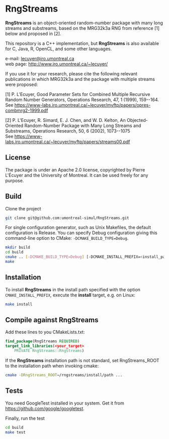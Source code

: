 # RngStreams

**RngStreams** is an object-oriented random-number package with many long streams and substreams,
based on the MRG32k3a RNG from reference [1] below and proposed in [2].

This repository is a C++ implementation, but **RngStreams** is also available for C, Java, R, OpenCL, and some other languages.

e-mail: <lecuyer@iro.umontreal.ca>  
web page: <http://www.iro.umontreal.ca/~lecuyer/>

If you use it for your research, please cite the following relevant publications in which MRG32k3a
and the package with multiple streams were proposed:

[1] P. L'Ecuyer, Good Parameter Sets for Combined Multiple Recursive Random Number Generators,
Operations Research, 47, 1 (1999), 159--164.  
See <https://www-labs.iro.umontreal.ca/~lecuyer/myftp/papers/opres-combmrg2-1999.pdf>

[2] P. L'Ecuyer, R. Simard, E. J. Chen, and W. D. Kelton,
An Objected-Oriented Random-Number Package with Many Long Streams and Substreams,
Operations Research, 50, 6 (2002), 1073--1075  
See <https://www-labs.iro.umontreal.ca/~lecuyer/myftp/papers/streams00.pdf>

## License

The package is under an Apache 2.0 license, copyrighted by Pierre L'Écuyer and the University of Montreal. It can be used freely for any purpose.

## Build

Clone the project
``` sh
git clone git@github.com:umontreal-simul/RngStreams.git
```


For single configuration generator, such as Unix Makefiles, the default configuration is Release.
You can specify Debug configuration giving this command-line option to CMake: ``-DCMAKE_BUILD_TYPE=Debug``.

``` sh
mkdir build
cd build
cmake .. [-DCMAKE_BUILD_TYPE=Debug] [-DCMAKE_INSTALL_PREFIX=<install_path>]
make
```

## Installation

To install **RngStreams** in the install path specified with the option ``CMAKE_INSTALL_PREFIX``, execute the **install** target, e.g. on Linux:

``` sh
make install
```

## Compile against **RngStreams**

Add these lines to you CMakeLists.txt:

``` cmake
find_package(RngStreams REQUIRED)
target_link_libraries(<your_target>
    PRIVATE RngStreams::RngStreams)
```

If the **RngStreams** installation path is not standard, set RngStreams_ROOT to the installation
path when invoking cmake:

``` bash
cmake -DRngStreams_ROOT=/rngstreams/install/path ...
```

## Tests

You need GoogleTest installed in your system. Get it from https://github.com/google/googletest. 

Finally, run the test
``` sh
cd build 
make test
```
